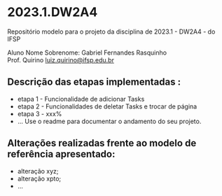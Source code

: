 # 2023.1.DW2A4
Repositório modelo para o projeto da disciplina de 2023.1 - DW2A4 - do IFSP 

Aluno Nome Sobrenome:  Gabriel Fernandes Rasquinho  \
Prof. Quirino         <luiz.quirino@ifsp.edu.br>

## Descrição das etapas implementadas :
- etapa 1 - Funcionalidade de adicionar Tasks
- etapa 2 - Funcionalidades de deletar Tasks e trocar de página
- etapa 3 - xxx%
- ...
  Use o readme para documentar o andamento do seu projeto.

## Alterações realizadas frente ao modelo de referência apresentado:
- alteração xyz;
- alteração xpto;
- ...
